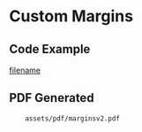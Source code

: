 # Custom Margins

## Code Example
[filename](../../assets/examples/margins/v2/main.go ':include :type=code')

## PDF Generated
```pdf
	assets/pdf/marginsv2.pdf
```